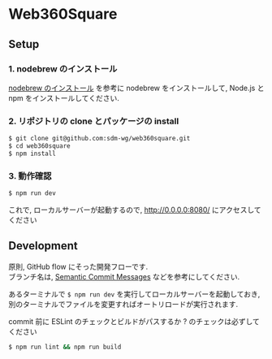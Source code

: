 # Web360Square

## Setup

### 1. nodebrew のインストール

[nodebrew のインストール](https://weblike-curtaincall.ssl-lolipop.jp/blog/?p=1630) を参考に nodebrew をインストールして, Node.js と npm をインストールしてください.

### 2. リポジトリの clone とパッケージの install

```bash
$ git clone git@github.com:sdm-wg/web360square.git
$ cd web360square
$ npm install
```

### 3. 動作確認

```bash
$ npm run dev
```

これで, ローカルサーバーが起動するので, http://0.0.0.0:8080/ にアクセスしてください

## Development

原則, GitHub flow にそった開発フローです.  
ブランチ名は, [Semantic Commit Messages](https://seesparkbox.com/foundry/semantic_commit_messages) などを参考にしてください.  

あるターミナルで `$ npm run dev` を実行してローカルサーバーを起動しておき,  
別のターミナルでファイルを変更すればオートリロードが実行されます.  

commit 前に ESLint のチェックとビルドがパスするか ? のチェックは必ずしてください

```bash
$ npm run lint && npm run build
```
